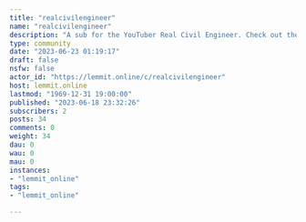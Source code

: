 ```yaml
---
title: "realcivilengineer" 
name: "realcivilengineer"
description: "A sub for the YouTuber Real Civil Engineer. Check out the discord at: https://discord.gg/JNruQvr."
type: community
date: "2023-06-23 01:19:17"
draft: false
nsfw: false
actor_id: "https://lemmit.online/c/realcivilengineer"
host: lemmit.online
lastmod: "1969-12-31 19:00:00"
published: "2023-06-18 23:32:26"
subscribers: 2
posts: 34
comments: 0
weight: 34
dau: 0
wau: 0
mau: 0
instances:
- "lemmit_online"
tags: 
- "lemmit_online"

---
```

